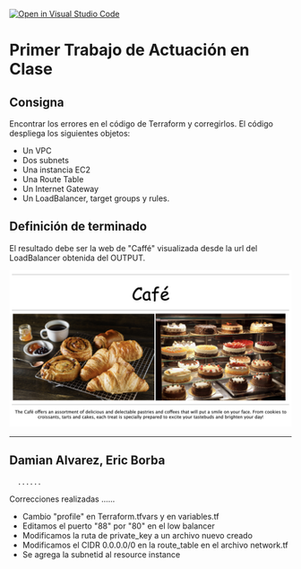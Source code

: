 [![Open in Visual Studio Code](https://classroom.github.com/assets/open-in-vscode-c66648af7eb3fe8bc4f294546bfd86ef473780cde1dea487d3c4ff354943c9ae.svg)](https://classroom.github.com/online_ide?assignment_repo_id=7773536&assignment_repo_type=AssignmentRepo)
# Primer Trabajo de Actuación en Clase
## Consigna

Encontrar los errores en el código de Terraform y corregirlos. El código despliega los siguientes objetos:

* Un VPC
* Dos subnets
* Una instancia EC2
* Una Route Table
* Un Internet Gateway
* Un LoadBalancer, target groups y rules.

## Definición de terminado

El resultado debe ser la web de "Caffé" visualizada desde la url del LoadBalancer obtenida del OUTPUT. 

![caffe img](./img/caffe.png)

---
Damian Alvarez, Eric Borba
---
      ......
Correcciones realizadas
      ......

- Cambio "profile" en Terraform.tfvars y en variables.tf
- Editamos el puerto "88" por "80" en el low balancer
- Modificamos la ruta de private_key a un archivo nuevo creado
- Modificamos el CIDR 0.0.0.0/0 en la route_table en el archivo network.tf
- Se agrega la subnetid al resource instance
